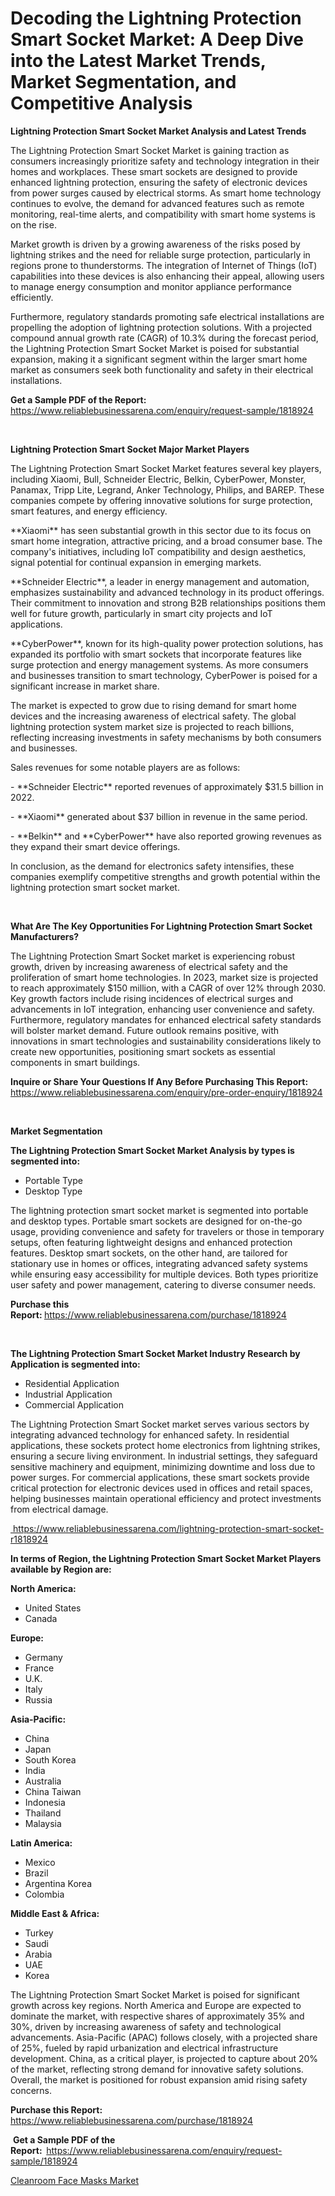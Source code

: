 <p><h1>Decoding the Lightning Protection Smart Socket Market: A Deep Dive into the Latest Market Trends, Market Segmentation, and Competitive Analysis</h1></p><p><strong>Lightning Protection Smart Socket Market Analysis and Latest Trends</strong></p>
<p><p>The Lightning Protection Smart Socket Market is gaining traction as consumers increasingly prioritize safety and technology integration in their homes and workplaces. These smart sockets are designed to provide enhanced lightning protection, ensuring the safety of electronic devices from power surges caused by electrical storms. As smart home technology continues to evolve, the demand for advanced features such as remote monitoring, real-time alerts, and compatibility with smart home systems is on the rise.</p><p>Market growth is driven by a growing awareness of the risks posed by lightning strikes and the need for reliable surge protection, particularly in regions prone to thunderstorms. The integration of Internet of Things (IoT) capabilities into these devices is also enhancing their appeal, allowing users to manage energy consumption and monitor appliance performance efficiently.</p><p>Furthermore, regulatory standards promoting safe electrical installations are propelling the adoption of lightning protection solutions. With a projected compound annual growth rate (CAGR) of 10.3% during the forecast period, the Lightning Protection Smart Socket Market is poised for substantial expansion, making it a significant segment within the larger smart home market as consumers seek both functionality and safety in their electrical installations.</p></p>
<p><strong>Get a Sample PDF of the Report:&nbsp;</strong> <a href="https://www.reliablebusinessarena.com/enquiry/request-sample/1818924?utm_campaign=2318&utm_medium=2&utm_source=Github&utm_content=ia&utm_term=09022025&utm_id=lightning-protection-smart-socket">https://www.reliablebusinessarena.com/enquiry/request-sample/1818924</a></p>
<p>&nbsp;</p>
<p><strong>Lightning Protection Smart Socket Major Market Players</strong></p>
<p><p>The Lightning Protection Smart Socket Market features several key players, including Xiaomi, Bull, Schneider Electric, Belkin, CyberPower, Monster, Panamax, Tripp Lite, Legrand, Anker Technology, Philips, and BAREP. These companies compete by offering innovative solutions for surge protection, smart features, and energy efficiency.</p><p>**Xiaomi** has seen substantial growth in this sector due to its focus on smart home integration, attractive pricing, and a broad consumer base. The company's initiatives, including IoT compatibility and design aesthetics, signal potential for continual expansion in emerging markets.</p><p>**Schneider Electric**, a leader in energy management and automation, emphasizes sustainability and advanced technology in its product offerings. Their commitment to innovation and strong B2B relationships positions them well for future growth, particularly in smart city projects and IoT applications.</p><p>**CyberPower**, known for its high-quality power protection solutions, has expanded its portfolio with smart sockets that incorporate features like surge protection and energy management systems. As more consumers and businesses transition to smart technology, CyberPower is poised for a significant increase in market share.</p><p>The market is expected to grow due to rising demand for smart home devices and the increasing awareness of electrical safety. The global lightning protection system market size is projected to reach billions, reflecting increasing investments in safety mechanisms by both consumers and businesses.</p><p>Sales revenues for some notable players are as follows: </p><p>- **Schneider Electric** reported revenues of approximately $31.5 billion in 2022.</p><p>- **Xiaomi** generated about $37 billion in revenue in the same period.</p><p>- **Belkin** and **CyberPower** have also reported growing revenues as they expand their smart device offerings.</p><p>In conclusion, as the demand for electronics safety intensifies, these companies exemplify competitive strengths and growth potential within the lightning protection smart socket market.</p></p>
<p>&nbsp;</p>
<p><strong>What Are The Key Opportunities For Lightning Protection Smart Socket Manufacturers?</strong></p>
<p><p>The Lightning Protection Smart Socket market is experiencing robust growth, driven by increasing awareness of electrical safety and the proliferation of smart home technologies. In 2023, market size is projected to reach approximately $150 million, with a CAGR of over 12% through 2030. Key growth factors include rising incidences of electrical surges and advancements in IoT integration, enhancing user convenience and safety. Furthermore, regulatory mandates for enhanced electrical safety standards will bolster market demand. Future outlook remains positive, with innovations in smart technologies and sustainability considerations likely to create new opportunities, positioning smart sockets as essential components in smart buildings.</p></p>
<p><strong>Inquire or Share Your Questions If Any Before Purchasing This Report:</strong> <a href="https://www.reliablebusinessarena.com/enquiry/pre-order-enquiry/1818924?utm_campaign=2318&utm_medium=2&utm_source=Github&utm_content=ia&utm_term=09022025&utm_id=lightning-protection-smart-socket">https://www.reliablebusinessarena.com/enquiry/pre-order-enquiry/1818924</a></p>
<p>&nbsp;</p>
<p><strong>Market Segmentation</strong></p>
<p><strong>The Lightning Protection Smart Socket Market Analysis by types is segmented into:</strong></p>
<p><ul><li>Portable Type</li><li>Desktop Type</li></ul></p>
<p><p>The lightning protection smart socket market is segmented into portable and desktop types. Portable smart sockets are designed for on-the-go usage, providing convenience and safety for travelers or those in temporary setups, often featuring lightweight designs and enhanced protection features. Desktop smart sockets, on the other hand, are tailored for stationary use in homes or offices, integrating advanced safety systems while ensuring easy accessibility for multiple devices. Both types prioritize user safety and power management, catering to diverse consumer needs.</p></p>
<p><strong>Purchase this Report:&nbsp;</strong><a href="https://www.reliablebusinessarena.com/purchase/1818924?utm_campaign=2318&utm_medium=2&utm_source=Github&utm_content=ia&utm_term=09022025&utm_id=lightning-protection-smart-socket">https://www.reliablebusinessarena.com/purchase/1818924</a></p>
<p>&nbsp;</p>
<p><strong>The Lightning Protection Smart Socket Market Industry Research by Application is segmented into:</strong></p>
<p><ul><li>Residential Application</li><li>Industrial Application</li><li>Commercial Application</li></ul></p>
<p><p>The Lightning Protection Smart Socket market serves various sectors by integrating advanced technology for enhanced safety. In residential applications, these sockets protect home electronics from lightning strikes, ensuring a secure living environment. In industrial settings, they safeguard sensitive machinery and equipment, minimizing downtime and loss due to power surges. For commercial applications, these smart sockets provide critical protection for electronic devices used in offices and retail spaces, helping businesses maintain operational efficiency and protect investments from electrical damage.</p></p>
<p><a href="https://www.reliablebusinessarena.com/lightning-protection-smart-socket-r1818924?utm_campaign=2318&utm_medium=2&utm_source=Github&utm_content=ia&utm_term=09022025&utm_id=lightning-protection-smart-socket">&nbsp;https://www.reliablebusinessarena.com/lightning-protection-smart-socket-r1818924</a></p>
<p><strong>In terms of Region, the Lightning Protection Smart Socket Market Players available by Region are:</strong></p>
<p>
    <p> <strong> North America: </strong>
        <ul>
            <li>United States</li>
            <li>Canada</li>
        </ul>
        </p> 
    <p> <strong> Europe: </strong>
        <ul>
            <li>Germany</li>
            <li>France</li>
            <li>U.K.</li>
            <li>Italy</li>
            <li>Russia</li>
        </ul>
        </p> 
    <p> <strong> Asia-Pacific: </strong>
        <ul>
            <li>China</li>
            <li>Japan</li>
            <li>South Korea</li>
            <li>India</li>
            <li>Australia</li>
            <li>China Taiwan</li>
            <li>Indonesia</li>
            <li>Thailand</li>
            <li>Malaysia</li>
        </ul>
        </p> 
    <p> <strong> Latin America: </strong>
        <ul>
            <li>Mexico</li>
            <li>Brazil</li>
            <li>Argentina Korea</li>
            <li>Colombia</li>
        </ul>
        </p> 
    <p> <strong> Middle East & Africa: </strong>
        <ul>
            <li>Turkey</li>
            <li>Saudi</li>
            <li>Arabia</li>
            <li>UAE</li>
            <li>Korea</li>
        </ul>
    </p>
    </p>
<p><p>The Lightning Protection Smart Socket Market is poised for significant growth across key regions. North America and Europe are expected to dominate the market, with respective shares of approximately 35% and 30%, driven by increasing awareness of safety and technological advancements. Asia-Pacific (APAC) follows closely, with a projected share of 25%, fueled by rapid urbanization and electrical infrastructure development. China, as a critical player, is projected to capture about 20% of the market, reflecting strong demand for innovative safety solutions. Overall, the market is positioned for robust expansion amid rising safety concerns.</p></p>
<p><strong>Purchase this Report: </strong><a href="https://www.reliablebusinessarena.com/purchase/1818924?utm_campaign=2318&utm_medium=2&utm_source=Github&utm_content=ia&utm_term=09022025&utm_id=lightning-protection-smart-socket">https://www.reliablebusinessarena.com/purchase/1818924</a></p>
<p>&nbsp;<strong>Get a Sample PDF of the Report:&nbsp;&nbsp;</strong><a href="https://www.reliablebusinessarena.com/enquiry/request-sample/1818924?utm_campaign=2318&utm_medium=2&utm_source=Github&utm_content=ia&utm_term=09022025&utm_id=lightning-protection-smart-socket">https://www.reliablebusinessarena.com/enquiry/request-sample/1818924</a></p>
<p><strong></strong></p>
<p><p><a href="https://github.com/arvelm4nthig/Market-Research-Report-List-1/blob/main/cleanroom-face-masks-market.md?utm_campaign=2318&utm_medium=2&utm_source=Github&utm_content=ia&utm_term=09022025&utm_id=lightning-protection-smart-socket">Cleanroom Face Masks Market</a></p></p>